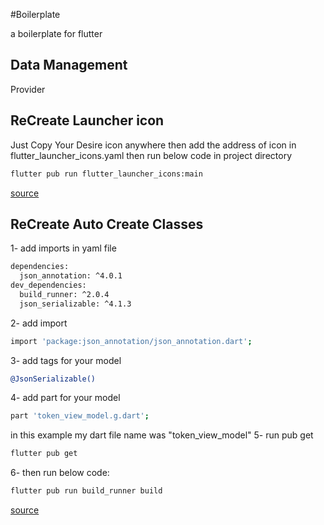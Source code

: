 #Boilerplate

a boilerplate for flutter

## Data Management
Provider

## ReCreate Launcher icon
Just Copy Your Desire icon anywhere then add the address of icon in flutter_launcher_icons.yaml then run below code in project directory
```bash
flutter pub run flutter_launcher_icons:main
```
[source](https://pub.dev/packages/flutter_launcher_icons)

## ReCreate Auto Create Classes
1- add imports in yaml file
```bash
dependencies:
  json_annotation: ^4.0.1
dev_dependencies: 
  build_runner: ^2.0.4
  json_serializable: ^4.1.3
```
2- add import
```bash 
import 'package:json_annotation/json_annotation.dart';
```
3- add tags for your model
```bash 
@JsonSerializable()
``` 
4- add part for your model
```bash 
part 'token_view_model.g.dart';
``` 
in this example my dart file name was "token_view_model"
5- run pub get
```bash 
flutter pub get
``` 
6- then run below code:
```bash 
flutter pub run build_runner build
```

[source](https://pub.dev/packages/json_annotation) 
